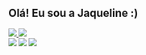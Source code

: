 ## Olá! Eu sou a Jaqueline :)
 <div>
  <a href="https://github.com/jaquelinebr">
  <img src="https://github-readme-stats.vercel.app/api?username=jaquelinebr&show_icons=true&theme=dracula&include_all_commits=true&count_private=true"/>
   
  <img src="https://github-readme-stats.vercel.app/api/top-langs/?username=jaquelinebr&layout=compact&langs_count=8&theme=dracula"/>
  

   
</div>

  
 
<div>  
  <a href="https://instagram.com/jaquebr" target="_blank"><img src="https://img.shields.io/badge/-Instagram-%23E4405F?style=for-the-badge&logo=instagram&logoColor=white" target="_blank"></a>
  <a href = "mailto:jaquelinebr@gmail.com"><img src="https://img.shields.io/badge/-Gmail-%23333?style=for-the-badge&logo=gmail&logoColor=white" target="_blank"></a>
  <a href="https://www.linkedin.com/in/jaquelinebr" target="_blank"><img src="https://img.shields.io/badge/-LinkedIn-%230077B5?style=for-the-badge&logo=linkedin&logoColor=white" target="_blank"></a> 
 </div>
